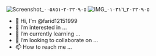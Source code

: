 ![Screenshot_٢٠٢٢٠٩٠٥-٠٠٥٨٥١](https://user-images.githubusercontent.com/112836442/188349172-62d52a71-30cb-4ef8-abba-b335e03b54f1.png)
![IMG_٢٠٢٢٠٩٠٥_٠١٠٣١٦](https://user-images.githubusercontent.com/112836442/188349098-b74125d3-ff6b-42df-9b9a-39c579c92c33.jpg)
- 👋 Hi, I’m @farid12151999
- 👀 I’m interested in ...
- 🌱 I’m currently learning ...
- 💞️ I’m looking to collaborate on ...
- 📫 How to reach me ...

<!---
farid12151999/farid12151999 is a ✨ special ✨ repository because its `README.md` (this file) appears on your GitHub profile.
You can click the Preview link to take a look at your changes.
--->
